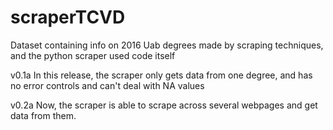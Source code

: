 # scraperTCVD
Dataset containing info on 2016 Uab degrees made by scraping techniques, and the python scraper used code itself

v0.1a
In this release, the scraper only gets data from one degree, and has no error controls and can't deal with NA values

v0.2a 
Now, the scraper is able to scrape across several webpages and get data from them. 

